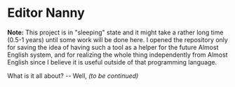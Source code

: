 Editor Nanny
============

**Note:** This project is in "sleeping" state and it might take a rather long time (0.5-1 years) until some work will
be done here. I opened the repository only for saving the idea of having such a tool as a helper for the future
Almost English system, and for realizing the whole thing independently from Almost English since I believe it is
useful outside of that programming language.

What is it all about? -- Well, _(to be continued)_
